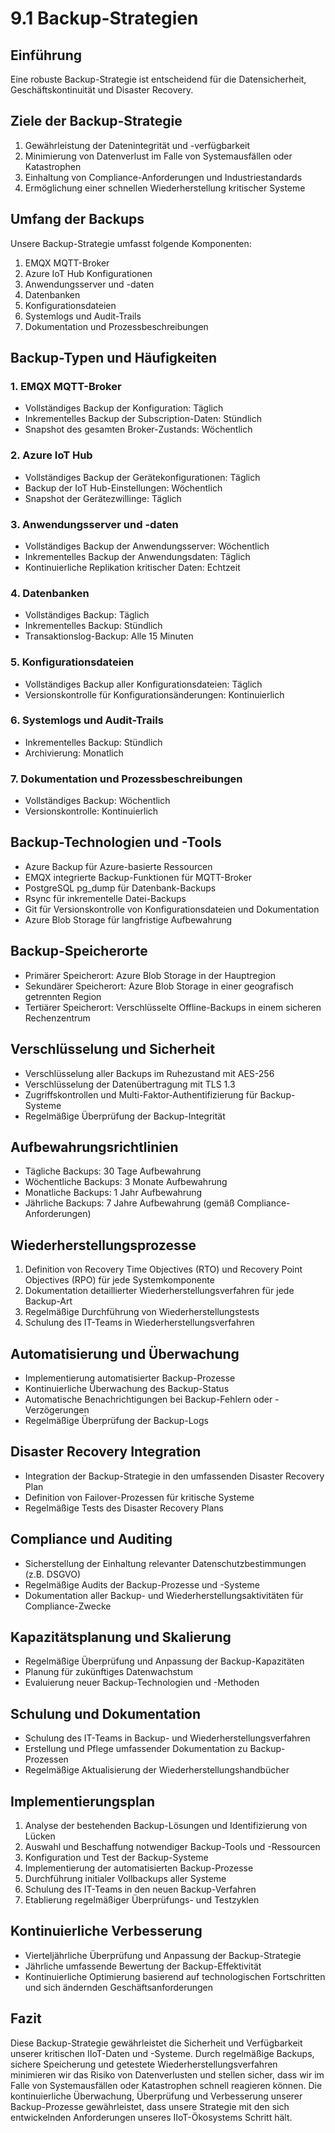 # 9.1 Backup-Strategien

## Einführung

Eine robuste Backup-Strategie ist entscheidend für die Datensicherheit, Geschäftskontinuität und Disaster Recovery.

## Ziele der Backup-Strategie

1. Gewährleistung der Datenintegrität und -verfügbarkeit
2. Minimierung von Datenverlust im Falle von Systemausfällen oder Katastrophen
3. Einhaltung von Compliance-Anforderungen und Industriestandards
4. Ermöglichung einer schnellen Wiederherstellung kritischer Systeme

## Umfang der Backups

Unsere Backup-Strategie umfasst folgende Komponenten:

1. EMQX MQTT-Broker
2. Azure IoT Hub Konfigurationen
3. Anwendungsserver und -daten
4. Datenbanken
5. Konfigurationsdateien
6. Systemlogs und Audit-Trails
7. Dokumentation und Prozessbeschreibungen

## Backup-Typen und Häufigkeiten

### 1. EMQX MQTT-Broker

- Vollständiges Backup der Konfiguration: Täglich
- Inkrementelles Backup der Subscription-Daten: Stündlich
- Snapshot des gesamten Broker-Zustands: Wöchentlich

### 2. Azure IoT Hub

- Vollständiges Backup der Gerätekonfigurationen: Täglich
- Backup der IoT Hub-Einstellungen: Wöchentlich
- Snapshot der Gerätezwillinge: Täglich

### 3. Anwendungsserver und -daten

- Vollständiges Backup der Anwendungsserver: Wöchentlich
- Inkrementelles Backup der Anwendungsdaten: Täglich
- Kontinuierliche Replikation kritischer Daten: Echtzeit

### 4. Datenbanken

- Vollständiges Backup: Täglich
- Inkrementelles Backup: Stündlich
- Transaktionslog-Backup: Alle 15 Minuten

### 5. Konfigurationsdateien

- Vollständiges Backup aller Konfigurationsdateien: Täglich
- Versionskontrolle für Konfigurationsänderungen: Kontinuierlich

### 6. Systemlogs und Audit-Trails

- Inkrementelles Backup: Stündlich
- Archivierung: Monatlich

### 7. Dokumentation und Prozessbeschreibungen

- Vollständiges Backup: Wöchentlich
- Versionskontrolle: Kontinuierlich

## Backup-Technologien und -Tools

- Azure Backup für Azure-basierte Ressourcen
- EMQX integrierte Backup-Funktionen für MQTT-Broker
- PostgreSQL pg_dump für Datenbank-Backups
- Rsync für inkrementelle Datei-Backups
- Git für Versionskontrolle von Konfigurationsdateien und Dokumentation
- Azure Blob Storage für langfristige Aufbewahrung

## Backup-Speicherorte

- Primärer Speicherort: Azure Blob Storage in der Hauptregion
- Sekundärer Speicherort: Azure Blob Storage in einer geografisch getrennten Region
- Tertiärer Speicherort: Verschlüsselte Offline-Backups in einem sicheren Rechenzentrum

## Verschlüsselung und Sicherheit

- Verschlüsselung aller Backups im Ruhezustand mit AES-256
- Verschlüsselung der Datenübertragung mit TLS 1.3
- Zugriffskontrollen und Multi-Faktor-Authentifizierung für Backup-Systeme
- Regelmäßige Überprüfung der Backup-Integrität

## Aufbewahrungsrichtlinien

- Tägliche Backups: 30 Tage Aufbewahrung
- Wöchentliche Backups: 3 Monate Aufbewahrung
- Monatliche Backups: 1 Jahr Aufbewahrung
- Jährliche Backups: 7 Jahre Aufbewahrung (gemäß Compliance-Anforderungen)

## Wiederherstellungsprozesse

1. Definition von Recovery Time Objectives (RTO) und Recovery Point Objectives (RPO) für jede Systemkomponente
2. Dokumentation detaillierter Wiederherstellungsverfahren für jede Backup-Art
3. Regelmäßige Durchführung von Wiederherstellungstests
4. Schulung des IT-Teams in Wiederherstellungsverfahren

## Automatisierung und Überwachung

- Implementierung automatisierter Backup-Prozesse
- Kontinuierliche Überwachung des Backup-Status
- Automatische Benachrichtigungen bei Backup-Fehlern oder -Verzögerungen
- Regelmäßige Überprüfung der Backup-Logs

## Disaster Recovery Integration

- Integration der Backup-Strategie in den umfassenden Disaster Recovery Plan
- Definition von Failover-Prozessen für kritische Systeme
- Regelmäßige Tests des Disaster Recovery Plans

## Compliance und Auditing

- Sicherstellung der Einhaltung relevanter Datenschutzbestimmungen (z.B. DSGVO)
- Regelmäßige Audits der Backup-Prozesse und -Systeme
- Dokumentation aller Backup- und Wiederherstellungsaktivitäten für Compliance-Zwecke

## Kapazitätsplanung und Skalierung

- Regelmäßige Überprüfung und Anpassung der Backup-Kapazitäten
- Planung für zukünftiges Datenwachstum
- Evaluierung neuer Backup-Technologien und -Methoden

## Schulung und Dokumentation

- Schulung des IT-Teams in Backup- und Wiederherstellungsverfahren
- Erstellung und Pflege umfassender Dokumentation zu Backup-Prozessen
- Regelmäßige Aktualisierung der Wiederherstellungshandbücher

## Implementierungsplan

1. Analyse der bestehenden Backup-Lösungen und Identifizierung von Lücken
2. Auswahl und Beschaffung notwendiger Backup-Tools und -Ressourcen
3. Konfiguration und Test der Backup-Systeme
4. Implementierung der automatisierten Backup-Prozesse
5. Durchführung initialer Vollbackups aller Systeme
6. Schulung des IT-Teams in den neuen Backup-Verfahren
7. Etablierung regelmäßiger Überprüfungs- und Testzyklen

## Kontinuierliche Verbesserung

- Vierteljährliche Überprüfung und Anpassung der Backup-Strategie
- Jährliche umfassende Bewertung der Backup-Effektivität
- Kontinuierliche Optimierung basierend auf technologischen Fortschritten und sich ändernden Geschäftsanforderungen

## Fazit

Diese Backup-Strategie gewährleistet die Sicherheit und Verfügbarkeit unserer kritischen IIoT-Daten und -Systeme. Durch regelmäßige Backups, sichere Speicherung und getestete Wiederherstellungsverfahren minimieren wir das Risiko von Datenverlusten und stellen sicher, dass wir im Falle von Systemausfällen oder Katastrophen schnell reagieren können. Die kontinuierliche Überwachung, Überprüfung und Verbesserung unserer Backup-Prozesse gewährleistet, dass unsere Strategie mit den sich entwickelnden Anforderungen unseres IIoT-Ökosystems Schritt hält.